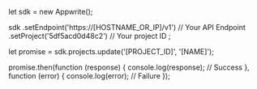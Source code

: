 let sdk = new Appwrite();

sdk
    .setEndpoint('https://[HOSTNAME_OR_IP]/v1') // Your API Endpoint
    .setProject('5df5acd0d48c2') // Your project ID
;

let promise = sdk.projects.update('[PROJECT_ID]', '[NAME]');

promise.then(function (response) {
    console.log(response); // Success
}, function (error) {
    console.log(error); // Failure
});